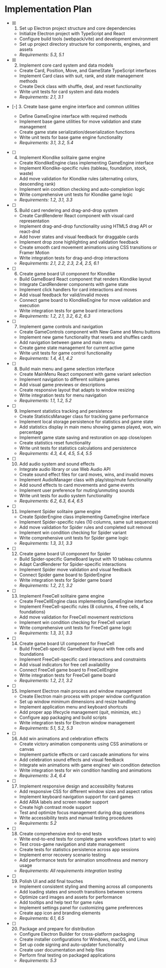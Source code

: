 # Implementation Plan

- [x] 1. Set up Electron project structure and core dependencies





  - Initialize Electron project with TypeScript and React
  - Configure build tools (webpack/vite) and development environment
  - Set up project directory structure for components, engines, and assets
  - _Requirements: 5.3, 5.1_

- [x] 2. Implement core card system and data models





  - Create Card, Position, Move, and GameState TypeScript interfaces
  - Implement Card class with suit, rank, and state management methods
  - Create Deck class with shuffle, deal, and reset functionality
  - Write unit tests for card system and data models
  - _Requirements: 2.1, 3.1_

- [-] 3. Create base game engine interface and common utilities



  - Define GameEngine interface with required methods
  - Implement base game utilities for move validation and state management
  - Create game state serialization/deserialization functions
  - Write unit tests for base game engine functionality
  - _Requirements: 3.1, 3.2, 5.4_

- [ ] 4. Implement Klondike solitaire game engine
  - Create KlondikeEngine class implementing GameEngine interface
  - Implement Klondike-specific rules (tableau, foundation, stock, waste)
  - Add move validation for Klondike rules (alternating colors, descending rank)
  - Implement win condition checking and auto-completion logic
  - Write comprehensive unit tests for Klondike game logic
  - _Requirements: 1.2, 3.1, 3.3_

- [ ] 5. Build card rendering and drag-and-drop system
  - Create CardRenderer React component with visual card representation
  - Implement drag-and-drop functionality using HTML5 drag API or react-dnd
  - Add hover states and visual feedback for draggable cards
  - Implement drop zone highlighting and validation feedback
  - Create smooth card movement animations using CSS transitions or Framer Motion
  - Write integration tests for drag-and-drop interactions
  - _Requirements: 2.1, 2.2, 2.3, 2.4, 2.5, 6.1_

- [ ] 6. Create game board UI component for Klondike
  - Build GameBoard React component that renders Klondike layout
  - Integrate CardRenderer components with game state
  - Implement click handlers for card interactions and moves
  - Add visual feedback for valid/invalid moves
  - Connect game board to KlondikeEngine for move validation and execution
  - Write integration tests for game board interactions
  - _Requirements: 1.2, 2.1, 3.2, 6.2, 6.3_

- [ ] 7. Implement game controls and navigation
  - Create GameControls component with New Game and Menu buttons
  - Implement new game functionality that resets and shuffles cards
  - Add navigation between game and main menu
  - Create game state management for current active game
  - Write unit tests for game control functionality
  - _Requirements: 1.4, 4.1, 4.2_

- [ ] 8. Build main menu and game selection interface
  - Create MainMenu React component with game variant selection
  - Implement navigation to different solitaire games
  - Add visual game previews or descriptions
  - Create responsive layout that adapts to window resizing
  - Write integration tests for menu navigation
  - _Requirements: 1.1, 1.2, 5.2_

- [ ] 9. Implement statistics tracking and persistence
  - Create StatisticsManager class for tracking game performance
  - Implement local storage persistence for statistics and game state
  - Add statistics display in main menu showing games played, won, win percentage
  - Implement game state saving and restoration on app close/open
  - Create statistics reset functionality
  - Write unit tests for statistics calculations and persistence
  - _Requirements: 4.3, 4.4, 4.5, 5.4, 5.5_

- [ ] 10. Add audio system and sound effects
  - Integrate audio library or use Web Audio API
  - Create sound effect files for card moves, wins, and invalid moves
  - Implement AudioManager class with play/stop/mute functionality
  - Add sound effects to card movements and game events
  - Implement user preference for muting/unmuting sounds
  - Write unit tests for audio system functionality
  - _Requirements: 6.2, 6.3, 6.4, 6.5_

- [ ] 11. Implement Spider solitaire game engine
  - Create SpiderEngine class implementing GameEngine interface
  - Implement Spider-specific rules (10 columns, same suit sequences)
  - Add move validation for Spider rules and completed suit removal
  - Implement win condition checking for Spider variant
  - Write comprehensive unit tests for Spider game logic
  - _Requirements: 1.3, 3.1, 3.3_

- [ ] 12. Create game board UI component for Spider
  - Build Spider-specific GameBoard layout with 10 tableau columns
  - Adapt CardRenderer for Spider-specific interactions
  - Implement Spider move validation and visual feedback
  - Connect Spider game board to SpiderEngine
  - Write integration tests for Spider game board
  - _Requirements: 1.2, 2.1, 3.2_

- [ ] 13. Implement FreeCell solitaire game engine
  - Create FreeCellEngine class implementing GameEngine interface
  - Implement FreeCell-specific rules (8 columns, 4 free cells, 4 foundations)
  - Add move validation for FreeCell movement restrictions
  - Implement win condition checking for FreeCell variant
  - Write comprehensive unit tests for FreeCell game logic
  - _Requirements: 1.3, 3.1, 3.3_

- [ ] 14. Create game board UI component for FreeCell
  - Build FreeCell-specific GameBoard layout with free cells and foundations
  - Implement FreeCell-specific card interactions and constraints
  - Add visual indicators for free cell availability
  - Connect FreeCell game board to FreeCellEngine
  - Write integration tests for FreeCell game board
  - _Requirements: 1.2, 2.1, 3.2_

- [ ] 15. Implement Electron main process and window management
  - Create Electron main process with proper window configuration
  - Set up window minimum dimensions and resize handling
  - Implement application menu and keyboard shortcuts
  - Add proper app lifecycle management (quit, minimize, etc.)
  - Configure app packaging and build scripts
  - Write integration tests for Electron window management
  - _Requirements: 5.1, 5.2, 5.3_

- [ ] 16. Add win animations and celebration effects
  - Create victory animation components using CSS animations or canvas
  - Implement particle effects or card cascade animations for wins
  - Add celebration sound effects and visual feedback
  - Integrate win animations with game engines' win condition detection
  - Write integration tests for win condition handling and animations
  - _Requirements: 3.4, 6.4_

- [ ] 17. Implement responsive design and accessibility features
  - Add responsive CSS for different window sizes and aspect ratios
  - Implement keyboard navigation support for card games
  - Add ARIA labels and screen reader support
  - Create high contrast mode support
  - Test and optimize focus management during drag operations
  - Write accessibility tests and manual testing procedures
  - _Requirements: 5.2_

- [ ] 18. Create comprehensive end-to-end tests
  - Write end-to-end tests for complete game workflows (start to win)
  - Test cross-game navigation and state management
  - Create tests for statistics persistence across app sessions
  - Implement error recovery scenario testing
  - Add performance tests for animation smoothness and memory usage
  - _Requirements: All requirements integration testing_

- [ ] 19. Polish UI and add final touches
  - Implement consistent styling and theming across all components
  - Add loading states and smooth transitions between screens
  - Optimize card images and assets for performance
  - Add tooltips and help text for game rules
  - Implement settings panel for customizing game preferences
  - Create app icon and branding elements
  - _Requirements: 6.1, 6.5_

- [ ] 20. Package and prepare for distribution
  - Configure Electron Builder for cross-platform packaging
  - Create installer configurations for Windows, macOS, and Linux
  - Set up code signing and auto-updater functionality
  - Create user documentation and help files
  - Perform final testing on packaged applications
  - _Requirements: 5.3_